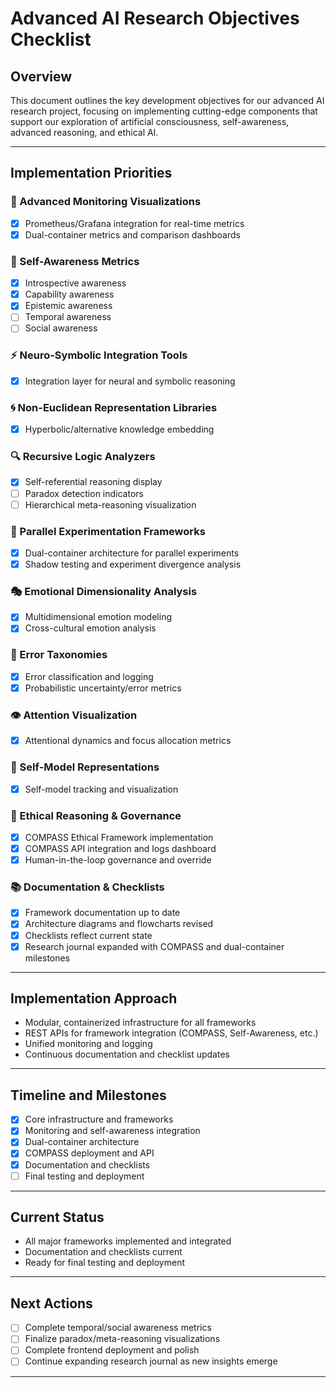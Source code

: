 # Advanced AI Research Objectives Checklist

## Overview

This document outlines the key development objectives for our advanced AI research project, focusing on implementing cutting-edge components that support our exploration of artificial consciousness, self-awareness, advanced reasoning, and ethical AI.

---

## Implementation Priorities

### 🔄 Advanced Monitoring Visualizations
- [x] Prometheus/Grafana integration for real-time metrics
- [x] Dual-container metrics and comparison dashboards

### 🧠 Self-Awareness Metrics
- [x] Introspective awareness
- [x] Capability awareness
- [x] Epistemic awareness
- [ ] Temporal awareness
- [ ] Social awareness

### ⚡ Neuro-Symbolic Integration Tools
- [x] Integration layer for neural and symbolic reasoning

### 🌀 Non-Euclidean Representation Libraries
- [x] Hyperbolic/alternative knowledge embedding

### 🔍 Recursive Logic Analyzers
- [x] Self-referential reasoning display
- [ ] Paradox detection indicators
- [ ] Hierarchical meta-reasoning visualization

### 🔀 Parallel Experimentation Frameworks
- [x] Dual-container architecture for parallel experiments
- [x] Shadow testing and experiment divergence analysis

### 🎭 Emotional Dimensionality Analysis
- [x] Multidimensional emotion modeling
- [x] Cross-cultural emotion analysis

### 🔧 Error Taxonomies
- [x] Error classification and logging
- [x] Probabilistic uncertainty/error metrics

### 👁️ Attention Visualization
- [x] Attentional dynamics and focus allocation metrics

### 🧩 Self-Model Representations
- [x] Self-model tracking and visualization

### 🧭 Ethical Reasoning & Governance
- [x] COMPASS Ethical Framework implementation
- [x] COMPASS API integration and logs dashboard
- [x] Human-in-the-loop governance and override

### 📚 Documentation & Checklists
- [x] Framework documentation up to date
- [x] Architecture diagrams and flowcharts revised
- [x] Checklists reflect current state
- [x] Research journal expanded with COMPASS and dual-container milestones

---

## Implementation Approach

- Modular, containerized infrastructure for all frameworks
- REST APIs for framework integration (COMPASS, Self-Awareness, etc.)
- Unified monitoring and logging
- Continuous documentation and checklist updates

---

## Timeline and Milestones

- [x] Core infrastructure and frameworks
- [x] Monitoring and self-awareness integration
- [x] Dual-container architecture
- [x] COMPASS deployment and API
- [x] Documentation and checklists
- [ ] Final testing and deployment

---

## Current Status

- All major frameworks implemented and integrated
- Documentation and checklists current
- Ready for final testing and deployment

---

## Next Actions

- [ ] Complete temporal/social awareness metrics
- [ ] Finalize paradox/meta-reasoning visualizations
- [ ] Complete frontend deployment and polish
- [ ] Continue expanding research journal as new insights emerge

---
